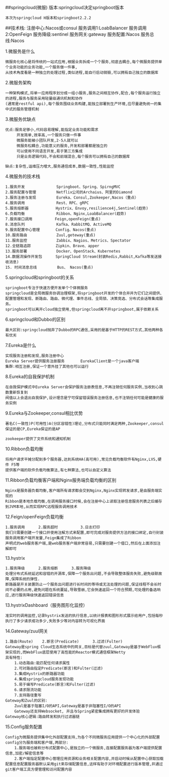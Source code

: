 ##springcloud(微服)
版本:springcloud决定springboot版本
	
	本次为springcloud H版本和springboot2.2.2
	
##技术栈:
	注册中心:Nacos或consul
	服务调用1:LoabBalancer
	服务调用2:OpenFeign
	服务降级:sentinel
	服务网关:gateway
	服务配置:Nacos
	服务总线:Nacos

	
1.微服务是什么

    微服务化核心是将传统的一站式应用,根据业务拆成一个个服务,彻底去耦合,每个微服务提供单个业务功能的业务功能,一个服务做一件事,
    从技术角度看是一种独立的处理过程,类似进程,能自行启动销毁,可以拥有自己独立的数据库

2.微服务架构

    一种架构模式,将单一应用程序划分成一组小服务,服务之间相互协作,配合,每个服务运行独立的进程,服务与服务采用轻量级通讯机制和协作
    (通常是restful api),每个服务围绕业务构建,能独立部署到生产环境,应尽量避免统一的集中式的服务管理机制
    
3.微服务优缺点

    优点:服务足够小,代码容易理解,能指定业务功能和需求
         开发简单,效率高,一个服务只做一件事
         微服务能被小团队开发,2-5人就可以
         微服务松耦合,功能意义的服务,开发和部署都是独立的
         可以使用不同语言开发,易于第三方集成
         只是业务逻辑代码,不会和前端混合,每个服务可以拥有自己的数据库
    
    缺点:复杂性,运维压力增大,服务通信成本,数据一致性,性能监控
    
4.微服务的技术栈

    1.服务开发              Springboot、Spring、SpirngMVC
    2.服务配置与管理         Netflix公司的Archaius、阿里的Diamond
    3.服务注册与发现         Eureka、Consul,Zookeeper,Nacos（重点）
    4.服务调用              Rest、RPC、gRPC
    5.服务熔断器            Hystrix、Envoy,resilience4j,Sentinel(趋势)
    6.负载均衡              Ribbon、Nginx,LoabBalancer(趋势)
    7.服务接口调用          Feign,openFeign(重点)
    8.消息队列              Kafka、RabbitMQ、ActiveMQ
    9.服务配置中心管理       Config、Nacos(重点)
    10.服务路由             Zuul,geteway(重点)
    11.服务监控             Zabbix、Nagios、Metrics、Spectator
    12.全链路追踪           Zipkin、Brave、apper
    13.服务部署             Docker、OpenStack、Kubernetes
    14.数据流操作开发包      SpringCloud Stream(封装Redis,Rabbit,Kafka等发送接收消息)
    15. 时间消息总线         Bus、 Nacos(重点)



5.springcloud和springboot的关系

    springboot专注于快速方便开发单个个体微服务
    springcloud是全局微服务协调治理框架,将springboot开发的个体合并并为它们之间提供、
    配置管理和发现、断路由、路由、微代理、事件总线、全局锁、决策竞选、分布式会话等集成服务。
    springboot可以离开cloud独立使用,但springcloud离不开springboot,属于依赖关系

6.springcloud和Dubbo的区别
    
    最大区别:springcloud抛弃了Dubbo的RPC通信,采用的是基于HTTP的REST方式,其他两种各有优劣
    
7.Eureka是什么
    
    实现服务注册和发现,服务注册中心
    Eureka Server提供服务注册服务       EurekaClient是一个java客户端
	集群:相互注册,保证一个意外挂了其他也可以运行

8.Eureka的自我保护机制
    
    在自我保护模式中Eureka Server会保护服务注册表信息,不再注销任何服务实例,当收到心跳数重新恢复到
    阀值以上会退出自我保护,设计理念是宁可保留错误服务注册信息,也不注销任何可能是健康的服务实例
  
  
9.Eureka与Zookeeper,consul相比优势
    
    著名C(一致性)P(可用性)A(分区容错性)理论,分布式只能同时满足两种,Zookeeper,consul保证的是CP,Eureka保证的是AP
    
	zookeeper提供了文件系统和通知机制


10.Ribbon负载均衡

    将用户请求平摊分配到多个服务器,达到系统HA(高可用),常见负载均衡软件有Nginx,LVS,硬件 F5等 
    提供客户端的软件负载均衡算法,有七种算法,也可以自定义算法

11.Ribbon负载均衡客户端和Nginx服务端负载均衡的区别

    Nginx是服务器负载均衡,客户端所有请求都会交到Nginx,Nginx实现转发请求,是由服务端实现的
    Ribbon是本地负载均衡,在调用服务接口时候,会在注册中心上读取注册信息服务列表之后缓存到JVM本地,从而实现RPC远程服务调用技术

12.Feign/openFeign负载均衡

    1.服务调用      2.服务超时          3.日志打印
	我们只需要创建一个接口并使用注解方式来配置,即可完成对服务提供方法的接口绑定,自行封装服务调用客户端开发量,Feign集成了Ribbon
	声明式的web服务客户端,是web服务客户端非常容易,只需要创建一个借口,然后在上面添加注解即可

13.hystrix
    
    1.服务降级      2.服务熔断      3.服务降级
	处理分布式系统延迟和容错的开源库,保障一个服务出问题,不会导致整体服务失败,避免级联故障,保障系统的弹性.
	断路器是开关装置防止一个服务出问题进行长时间的等待或无法处理的问题,保证线程不会长时间不必要的占用,避免问题在系统蔓延,导致雪崩,它会快速返回一个符合预期,可处理的备选响应,进行服务降级快速返回错误信息

13.hystrixDashboard（服务图形化监控）

	准实时的调用监控,记录hystrix发送的执行信息,以统计报表和图形形式展示给用户,包括每秒执行了多少请求成功多少,失败多少等对内容转为可视化界面

14.Gateway/zuul网关

    1.路由(Route)    2.断言(Predicate)      3.过滤(Fulter)
    Gateway是spring Cloud生态系统中的网关,目标是代替zuul,Gateway是基于WebFlux框架实现的,而WebFlux底层使用了高性能的Reactor模式通信框架Netty
    具有特性:
        1.动态路由:能匹配任何请求属性
        2.可对路由指定Predicate(断言)和Fulter(过滤)
        3.集成Hystrix的断路器功能
        4.集成springcloud服务发现功能
        5.易于编写Predicate(断言)和Fulter(过滤)
        6.请求限流功能
        7.支持路径重写
    Gateway和Zuul的区别:
        Zuul是基于阻塞I/O的API,Gateway是基于非阻塞性I/O的API
        Gateway还支持Websocket, 并且与Spring紧密集成拥有更好的开发体验
    Gateway核心逻辑:路由转发和执行过滤器链
    
    
15.Config服务配置

    Config为微服务提供集中化外部配置支持,为各个不同微服务应用提供一个中心化的外部配置
    config分为服务端和客户端,两部分: 
        1.服务端也被称分布式配置中心,是独立的一个微服务,连接配置服务器为客户端提供配置信息,加密/解密信息等
        2.客户端指定配置中心管理应用资源和业务相关配置内容,并启动时候从配置中心获取加载配置信息配置服务器默认采用git来存储配置信息,这样有助于对环境配置进行版本管理,并通过git客户端工具方便管理和访问配置内容
        